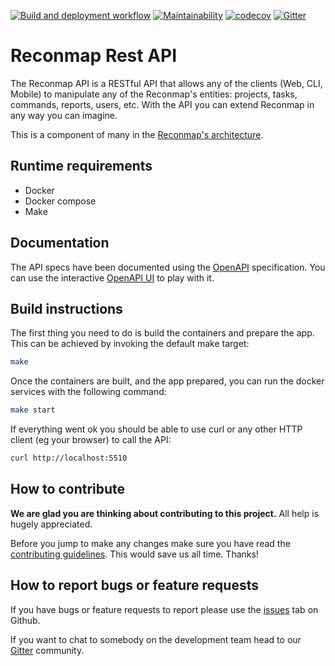 [![Build and deployment workflow](https://github.com/reconmap/rest-api/actions/workflows/build-deployment.yml/badge.svg)](https://github.com/reconmap/rest-api/actions/workflows/build-deployment.yml)
[![Maintainability](https://api.codeclimate.com/v1/badges/7bebfcc41dce2610de78/maintainability)](https://codeclimate.com/github/reconmap/rest-api/maintainability)
[![codecov](https://codecov.io/gh/reconmap/rest-api/branch/master/graph/badge.svg?token=VTC6RAM41Q)](https://codecov.io/gh/reconmap/rest-api)
[![Gitter](https://badges.gitter.im/reconmap/community.svg)](https://gitter.im/reconmap/community?utm_source=badge&utm_medium=badge&utm_campaign=pr-badge)

# Reconmap Rest API

The Reconmap API is a RESTful API that allows any of the clients (Web, CLI, Mobile) to manipulate any of the Reconmap's
entities: projects, tasks, commands, reports, users, etc. With the API you can extend Reconmap in any way you can
imagine.

This is a component of many in the [Reconmap's architecture](https://reconmap.org/development/architecture.html).

## Runtime requirements

- Docker
- Docker compose
- Make

## Documentation

The API specs have been documented using the [OpenAPI](docs/openapi.yaml) specification. You can use the
interactive [OpenAPI UI](https://api.reconmap.org/docs/) to play with it.

## Build instructions

The first thing you need to do is build the containers and prepare the app. This can be achieved by invoking the default
make target:

```sh
make
```

Once the containers are built, and the app prepared, you can run the docker services with the following command:

```sh
make start
```

If everything went ok you should be able to use curl or any other HTTP client (eg your browser) to call the API:

```sh
curl http://localhost:5510
```

## How to contribute

**We are glad you are thinking about contributing to this project.** All help is hugely appreciated.

Before you jump to make any changes make sure you have read
the [contributing guidelines](https://github.com/reconmap/.github/blob/main/CONTRIBUTING.md). This would
save us all time. Thanks!

## How to report bugs or feature requests

If you have bugs or feature requests to report please use the [issues](https://github.com/reconmap/application/issues)
tab on Github.

If you want to chat to somebody on the development team head to our [Gitter](https://gitter.im/reconmap/community)
community.
